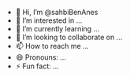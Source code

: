 - 👋 Hi, I’m @sahbiBenAnes
- 👀 I’m interested in ...
- 🌱 I’m currently learning ...
- 💞️ I’m looking to collaborate on ...
- 📫 How to reach me ...
- 😄 Pronouns: ...
- ⚡ Fun fact: ...

<!---
sahbiBenAnes/sahbiBenAnes is a ✨ special ✨ repository because its `README.md` (this file) appears on your GitHub profile.
You can click the Preview link to take a look at your changes.
--->
